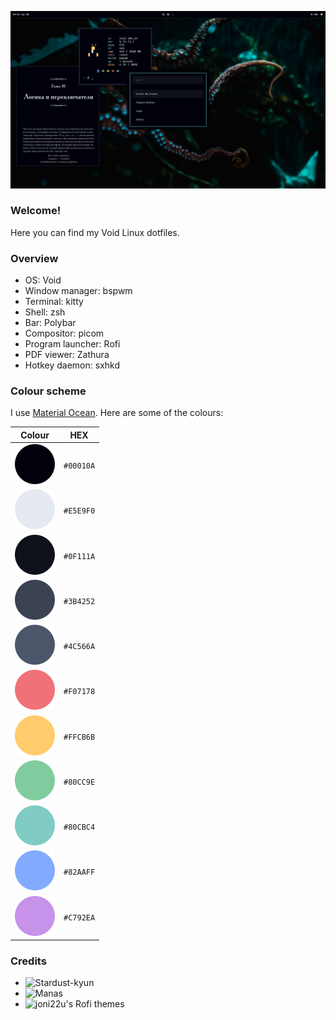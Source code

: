 ![](/.github/screenshots/1.png)

### Welcome!
Here you can find my Void Linux dotfiles.

### Overview
- OS: Void
- Window manager: bspwm
- Terminal: kitty
- Shell: zsh
- Bar: Polybar
- Compositor: picom
- Program launcher: Rofi
- PDF viewer: Zathura
- Hotkey daemon: sxhkd

### Colour scheme
I use [Material Ocean](https://material-theme.site). Here are some of the colours:

| Colour                                 | HEX       |
|----------------------------------------|-----------|
| ![](/.github/color-palette/00010a.svg) | `#00010A` |
| ![](/.github/color-palette/e5e9f0.svg) | `#E5E9F0` |
| ![](/.github/color-palette/0f111a.svg) | `#0F111A` |
| ![](/.github/color-palette/3b4252.svg) | `#3B4252` |
| ![](/.github/color-palette/4c566a.svg) | `#4C566A` |
| ![](/.github/color-palette/f07178.svg) | `#F07178` |
| ![](/.github/color-palette/ffcb6b.svg) | `#FFCB6B` |
| ![](/.github/color-palette/80cc9e.svg) | `#80CC9E` |
| ![](/.github/color-palette/80cbc4.svg) | `#80CBC4` |
| ![](/.github/color-palette/82aaff.svg) | `#82AAFF` |
| ![](/.github/color-palette/c792ea.svg) | `#C792EA` |

### Credits
- ![Stardust-kyun](https://github.com/stardust-kyun/dotfiles)
- ![Manas](https://github.com/manas140/dotfiles)
- ![joni22u's Rofi themes](https://github.com/FrenzyExists/rofi-themes)
